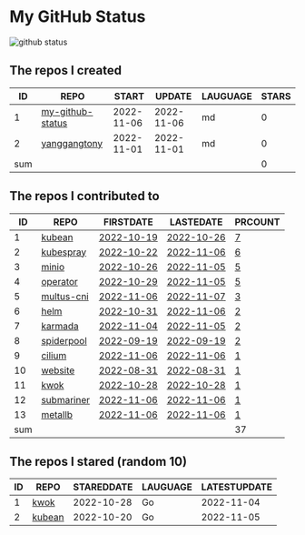 # My GitHub Status

<img src="https://github-readme-stats-1.yihong0618.vercel.app/api?username=yanggangtony&show_icons=true&&&hide_title=true&count_private=true" alt="github status" />

<!--START_SECTION:my_github-->
## The repos I created
| ID  |                                 REPO                                 |   START    |   UPDATE   | LAUGUAGE | STARS |
|-----|----------------------------------------------------------------------|------------|------------|----------|-------|
|   1 | [my-github-status](https://github.com/yanggangtony/my-github-status) | 2022-11-06 | 2022-11-06 | md       |     0 |
|   2 | [yanggangtony](https://github.com/yanggangtony/yanggangtony)         | 2022-11-01 | 2022-11-01 | md       |     0 |
| sum |                                                                      |            |            |          |     0 |

## The repos I contributed to
| ID  |                               REPO                               |                                 FIRSTDATE                                 |                                 LASTEDATE                                 |                                            PRCOUNT                                            |
|-----|------------------------------------------------------------------|---------------------------------------------------------------------------|---------------------------------------------------------------------------|-----------------------------------------------------------------------------------------------|
|   1 | [kubean](https://github.com/kubean-io/kubean)                    | [2022-10-19](https://github.com/kubean-io/kubean/pull/217)                | [2022-10-26](https://github.com/kubean-io/kubean/pull/247)                | [7](https://github.com/kubean-io/kubean/pulls?q=is%3Apr+author%3Ayanggangtony)                |
|   2 | [kubespray](https://github.com/kubernetes-sigs/kubespray)        | [2022-10-22](https://github.com/kubernetes-sigs/kubespray/pull/9421)      | [2022-11-06](https://github.com/kubernetes-sigs/kubespray/pull/9467)      | [6](https://github.com/kubernetes-sigs/kubespray/pulls?q=is%3Apr+author%3Ayanggangtony)       |
|   3 | [minio](https://github.com/minio/minio)                          | [2022-10-26](https://github.com/minio/minio/pull/15949)                   | [2022-11-05](https://github.com/minio/minio/pull/16011)                   | [5](https://github.com/minio/minio/pulls?q=is%3Apr+author%3Ayanggangtony)                     |
|   4 | [operator](https://github.com/minio/operator)                    | [2022-10-29](https://github.com/minio/operator/pull/1329)                 | [2022-11-05](https://github.com/minio/operator/pull/1338)                 | [5](https://github.com/minio/operator/pulls?q=is%3Apr+author%3Ayanggangtony)                  |
|   5 | [multus-cni](https://github.com/k8snetworkplumbingwg/multus-cni) | [2022-11-06](https://github.com/k8snetworkplumbingwg/multus-cni/pull/952) | [2022-11-07](https://github.com/k8snetworkplumbingwg/multus-cni/pull/953) | [3](https://github.com/k8snetworkplumbingwg/multus-cni/pulls?q=is%3Apr+author%3Ayanggangtony) |
|   6 | [helm](https://github.com/helm/helm)                             | [2022-10-31](https://github.com/helm/helm/pull/11489)                     | [2022-11-06](https://github.com/helm/helm/pull/11514)                     | [2](https://github.com/helm/helm/pulls?q=is%3Apr+author%3Ayanggangtony)                       |
|   7 | [karmada](https://github.com/karmada-io/karmada)                 | [2022-11-04](https://github.com/karmada-io/karmada/pull/2747)             | [2022-11-05](https://github.com/karmada-io/karmada/pull/2748)             | [2](https://github.com/karmada-io/karmada/pulls?q=is%3Apr+author%3Ayanggangtony)              |
|   8 | [spiderpool](https://github.com/spidernet-io/spiderpool)         | [2022-09-19](https://github.com/spidernet-io/spiderpool/pull/735)         | [2022-09-19](https://github.com/spidernet-io/spiderpool/pull/735)         | [2](https://github.com/spidernet-io/spiderpool/pulls?q=is%3Apr+author%3Ayanggangtony)         |
|   9 | [cilium](https://github.com/cilium/cilium)                       | [2022-11-06](https://github.com/cilium/cilium/pull/22016)                 | [2022-11-06](https://github.com/cilium/cilium/pull/22016)                 | [1](https://github.com/cilium/cilium/pulls?q=is%3Apr+author%3Ayanggangtony)                   |
|  10 | [website](https://github.com/clusterpedia-io/website)            | [2022-08-31](https://github.com/clusterpedia-io/website/pull/60)          | [2022-08-31](https://github.com/clusterpedia-io/website/pull/60)          | [1](https://github.com/clusterpedia-io/website/pulls?q=is%3Apr+author%3Ayanggangtony)         |
|  11 | [kwok](https://github.com/kubernetes-sigs/kwok)                  | [2022-10-28](https://github.com/kubernetes-sigs/kwok/pull/53)             | [2022-10-28](https://github.com/kubernetes-sigs/kwok/pull/53)             | [1](https://github.com/kubernetes-sigs/kwok/pulls?q=is%3Apr+author%3Ayanggangtony)            |
|  12 | [submariner](https://github.com/submariner-io/submariner)        | [2022-11-06](https://github.com/submariner-io/submariner/pull/2103)       | [2022-11-06](https://github.com/submariner-io/submariner/pull/2103)       | [1](https://github.com/submariner-io/submariner/pulls?q=is%3Apr+author%3Ayanggangtony)        |
|  13 | [metallb](https://github.com/metallb/metallb)                    | [2022-11-06](https://github.com/metallb/metallb/pull/1686)                | [2022-11-06](https://github.com/metallb/metallb/pull/1686)                | [1](https://github.com/metallb/metallb/pulls?q=is%3Apr+author%3Ayanggangtony)                 |
| sum |                                                                  |                                                                           |                                                                           |                                                                                            37 |

## The repos I stared (random 10)
| ID |                      REPO                       | STAREDDATE | LAUGUAGE | LATESTUPDATE |
|----|-------------------------------------------------|------------|----------|--------------|
|  1 | [kwok](https://github.com/kubernetes-sigs/kwok) | 2022-10-28 | Go       | 2022-11-04   |
|  2 | [kubean](https://github.com/kubean-io/kubean)   | 2022-10-20 | Go       | 2022-11-05   |

<!--END_SECTION:my_github-->
